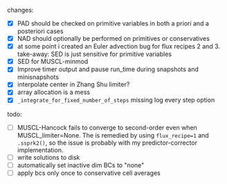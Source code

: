 changes:
- [x] PAD should be checked on primitive variables in both a priori and a posteriori cases
- [x] NAD should optionally be performed on primitives or conservatives
- [x] at some point i created an Euler advection bug for flux recipes 2 and 3. take-away: SED is just sensitive for primitive variables
- [x] SED for MUSCL-minmod
- [x] Improve timer output and pause run_time during snapshots and minisnapshots
- [x] interpolate center in Zhang Shu limiter?
- [x] array allocation is a mess
- [x] `_integrate_for_fixed_number_of_steps` missing log every step option

todo:
- [ ] MUSCL-Hancock fails to converge to second-order even when MUSCL_limiter=None. The is remedied by using `flux_recipe=1` and `.ssprk2()`, so the issue is probably with my predictor-corrector implementation.
- [ ] write solutions to disk
- [ ] automatically set inactive dim BCs to "none"
- [ ] apply bcs only once to conservative cell averages
